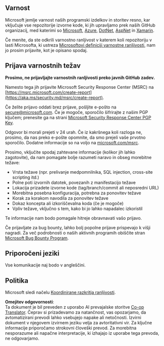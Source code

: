 <!--
CO_OP_TRANSLATOR_METADATA:
{
  "original_hash": "57f14126c1c6add76b3aef3844dfe4e3",
  "translation_date": "2025-07-13T15:08:31+00:00",
  "source_file": "SECURITY.md",
  "language_code": "sl"
}
-->
## Varnost

Microsoft jemlje varnost naših programski izdelkov in storitev resno, kar vključuje vse repozitorije izvorne kode, ki jih upravljamo prek naših GitHub organizacij, med katerimi so [Microsoft](https://github.com/Microsoft), [Azure](https://github.com/Azure), [DotNet](https://github.com/dotnet), [AspNet](https://github.com/aspnet) in [Xamarin](https://github.com/xamarin).

Če menite, da ste odkrili varnostno ranljivost v katerem koli repozitoriju v lasti Microsofta, ki ustreza [Microsoftovi definiciji varnostne ranljivosti](https://aka.ms/security.md/definition), nam jo prosim prijavite, kot je opisano spodaj.

## Prijava varnostnih težav

**Prosimo, ne prijavljajte varnostnih ranljivosti preko javnih GitHub zadev.**

Namesto tega jih prijavite Microsoft Security Response Center (MSRC) na [https://msrc.microsoft.com/create-report](https://aka.ms/security.md/msrc/create-report).

Če želite prijavo oddati brez prijave, pošljite e-pošto na [secure@microsoft.com](mailto:secure@microsoft.com). Če je mogoče, sporočilo šifrirajte z našim PGP ključem; prenesite ga na strani [Microsoft Security Response Center PGP Key](https://aka.ms/security.md/msrc/pgp).

Odgovor bi morali prejeti v 24 urah. Če iz kakršnega koli razloga ne, prosimo, da nas preko e-pošte opomnite, da smo prejeli vaše prvotno sporočilo. Dodatne informacije so na voljo na [microsoft.com/msrc](https://www.microsoft.com/msrc).

Prosimo, vključite spodaj zahtevane informacije (kolikor jih lahko zagotovite), da nam pomagate bolje razumeti naravo in obseg morebitne težave:

  * Vrsta težave (npr. prelivanje medpomnilnika, SQL injection, cross-site scripting itd.)
  * Polne poti izvornih datotek, povezanih z manifestacijo težave
  * Lokacija prizadete izvorne kode (tag/branch/commit ali neposredni URL)
  * Morebitna posebna konfiguracija, potrebna za ponovitev težave
  * Korak za korakom navodila za ponovitev težave
  * Dokaz koncepta ali izkoriščevalna koda (če je mogoče)
  * Vpliv težave, vključno s tem, kako bi jo lahko napadalec izkoristil

Te informacije nam bodo pomagale hitreje obravnavati vašo prijavo.

Če prijavljate za bug bounty, lahko bolj popolne prijave prispevajo k višji nagradi. Za več podrobnosti o naših aktivnih programih obiščite stran [Microsoft Bug Bounty Program](https://aka.ms/security.md/msrc/bounty).

## Priporočeni jeziki

Vse komunikacije naj bodo v angleščini.

## Politika

Microsoft sledi načelu [Koordinirane razkritja ranljivosti](https://aka.ms/security.md/cvd).

**Omejitev odgovornosti**:  
Ta dokument je bil preveden z uporabo AI prevajalske storitve [Co-op Translator](https://github.com/Azure/co-op-translator). Čeprav si prizadevamo za natančnost, vas opozarjamo, da avtomatizirani prevodi lahko vsebujejo napake ali netočnosti. Izvirni dokument v njegovem izvirnem jeziku velja za avtoritativni vir. Za ključne informacije priporočamo strokovni človeški prevod. Za morebitna nesporazume ali napačne interpretacije, ki izhajajo iz uporabe tega prevoda, ne odgovarjamo.